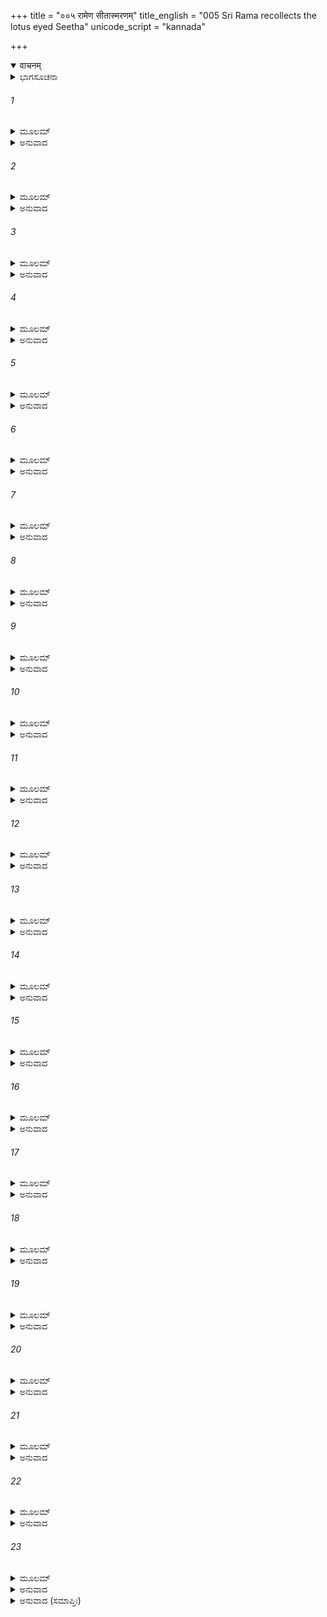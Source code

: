 +++
title = "००५ रामेण सीतास्मरणम्"
title_english = "005 Sri Rama recollects the lotus eyed Seetha"
unicode_script = "kannada"

+++
<details open><summary>वाचनम्</summary>

<div class="audioEmbed"  caption="श्रीराम-हरिसीताराममूर्ति-घनपाठिभ्यां वचनम्" src="https://archive.org/download/Ramayana-recitation-Sriram-harisItArAmamUrti-Ghanapaati-v2/Kanda_6/Kanda_6_YK-005-Sri_Rama_recollects_the_lotus-eyed_Seetha.mp3"></div>
</details>



<details><summary>ಭಾಗಸೂಚನಾ</summary>

ಶ್ರೀರಾಮನು ಸೀತೆಗಾಗಿ ಶೋಕಿಸಿದುದು
</details>

###### 1


<details><summary>ಮೂಲಮ್</summary>

ಸಾ ತು ನೀಲೇನ  ವಿಧಿವತ್ಸ್ವಾರಕ್ಷಾ ಸುಸಮಾಹಿತಾ ।  
ಸಾಗರಸ್ಯೋತ್ತರೇ ತೀರೇ ಸಾಧು ಸಾ ವಿನಿವೇಶಿತಾ ॥
</details>

<details><summary>ಅನುವಾದ</summary>

ವಿಧಿವತ್ತಾಗಿ ರಕ್ಷಣೆಯ ವ್ಯವಸ್ಥೆ ಮಾಡಿ ಆ ಹೆಚ್ಚು ಜಾಗ್ರತವಾಗಿರುವ ವಾನರ ಸೈನ್ಯವನ್ನು ನೀಲನು ಸಮುದ್ರ ತೀರದಲ್ಲಿ ಚೆನ್ನಾಗಿ ನೆಲೆಗೊಳಿಸಿದನು.॥1॥
</details>

###### 2


<details><summary>ಮೂಲಮ್</summary>

ಮೈಂದಶ್ಚ ದ್ವಿವಿದಶ್ಚೋಭೌ ತತ್ರ ವಾನರಪುಂಗವೌ ।  
ವಿಚೇರತುಶ್ಚ ತಾಂ ಸೇನಾಂ ರಕ್ಷಾರ್ಥಂ ಸರ್ವತೋದಿಶಮ್ ॥
</details>

<details><summary>ಅನುವಾದ</summary>

ಮೈಂದ ಮತ್ತು ದ್ವಿವಿದ ಇಬ್ಬರು ಪ್ರಮುಖ ವಾನರವೀರರು ಆ ಸೈನ್ಯದ ರಕ್ಷಣೆಗಾಗಿ ಎಲ್ಲೆಡೆ ಸುತ್ತಾಡುತ್ತಾ ಇದ್ದರು.॥2॥
</details>

###### 3


<details><summary>ಮೂಲಮ್</summary>

ನಿವಿಷ್ಟಾಯಾಂ ತು ಸೇನಾಯಾಂ ತೀರೆ ನದನದೀಪತೇಃ ।  
ಪಾರ್ಶ್ವಸ್ಥಂ ಲಕ್ಷ್ಮಣಂ ದೃಷ್ಟ್ವಾ ರಾಮೋ ವಚನಮಬ್ರವೀತ್ ॥
</details>

<details><summary>ಅನುವಾದ</summary>

ಸಮುದ್ರತೀರದಲ್ಲಿ ಸೈನ್ಯದ ಶಿಬಿರ ಹೂಡಿದಾಗ ಶ್ರೀರಾಮಚಂದ್ರನು ತನ್ನ ಬಳಿ ಕುಳಿತಿರುವ ಲಕ್ಷ್ಮಣನ ಕಡೆಗೆ ನೋಡಿ ಇಂತೆಂದನು.॥3॥
</details>

###### 4


<details><summary>ಮೂಲಮ್</summary>

ಶೋಕಶ್ಚ ಕಿಲ ಕಾಲೇನ ಗಚ್ಛತಾ ಹ್ಯಪಗಚ್ಛತಿ ।  
ಮಮ ಚಾಪಶ್ಯತಃ ಕಾಂತಾಮಹನ್ಯಹನಿ ವರ್ಧತೇ ॥
</details>

<details><summary>ಅನುವಾದ</summary>

ಸುಮಿತ್ರಾನಂದನನೇ! ಶೋಕವು ಸಮಯಕಳೆದಂತೆ ತಾನಾಗಿ ದೂರವಾಗುತ್ತದೆ ಎಂದು ಹೇಳಲಾಗುತ್ತದೆ. ಆದರೆ ನನ್ನ ಶೋಕವಾದರೋ ನನ್ನ ಪ್ರಾಣವಲ್ಲಭೆಯನ್ನು ನೋಡದೆ ದಿನ-ದಿನವೂ ಹೆಚ್ಚುತ್ತಲೇ ಇದೆ.॥4॥
</details>

###### 5


<details><summary>ಮೂಲಮ್</summary>

ನ ಮೆ ದುಃಖಂ ಪ್ರಿಯಾ ದೂರೆ ನ ಮೇ ದುಃಖಂ ಹೃತೇತಿ ಚ ।  
ಏತದೇವಾನುಶೋಚಾಮಿ ವಯೋಽಸ್ಯಾ ಹ್ಯತಿವರ್ತತೇ ॥
</details>

<details><summary>ಅನುವಾದ</summary>

ನನ್ನ ಪ್ರಿಯೆ ನನ್ನಿಂದ ದೂರವಾಗಿದ್ದಾಳೆ ಎಂಬ ದುಃಖ ನನಗಿಲ್ಲ. ಆಕೆಯ ಅಪಹರಣವಾಗಿದೆ ಎಂಬುದರ ದುಃಖವೂ ನನಗಿಲ್ಲ. ಆದರೆ ಆಕೆಯು ಬದುಕಿರಲು ನಿಶ್ಚಿತಗೊಳಿಸಿದ ಅವಧಿಯು ಬೇಗನೇ ಮುಗಿಯುತ್ತಾ ಇದೆಯಲ್ಲ ಇದಕ್ಕಾಗಿ ನಾನು ಪದೇ-ಪದೇ ಶೋಕದಲ್ಲಿ ಮುಳುಗಿದ್ದೇನೆ.॥5॥
</details>

###### 6


<details><summary>ಮೂಲಮ್</summary>

ವಾಹಿ ವಾತ ಯತಃ ಕಾಂತಾ  ತಾಂ ಸ್ಪೃಷ್ಟ್ವಾ ಮಾಮಪಿ ಸ್ಪೃಶ ।  
ತ್ವಯಿ ಮೇ ಗಾತ್ರಸಂಸ್ಪರ್ಶಶ್ಚಂದ್ರೇ ದೃಷ್ಟಿಸಮಾಗಮಃ ॥
</details>

<details><summary>ಅನುವಾದ</summary>

ಗಾಳಿಯೇ! ನನ್ನ ಪ್ರಾಣವಲ್ಲಭೆ ಇರುವಲ್ಲಿ ಬೀಸಿ, ಆಕೆಯನ್ನು ಸ್ಪರ್ಶಿಸಿ ನನ್ನನ್ನು ಸ್ಪರ್ಶಿಸು. ಆ ಸ್ಥಿತಿಯಲ್ಲಿ ನೀನು ನನ್ನನ್ನು ಸ್ಪರ್ಶಿಸಿದುದು ಚಂದ್ರನಿಂದ ಆಗುವ ದೃಷ್ಟಿಸಂಯೋಗದಂತೆ ನನ್ನ ಎಲ್ಲ ಸಂತಾಪಗಳು ದೂರ ಮಾಡುವುದು ಹಾಗೂ ಆಹ್ಲಾದಜನಕವಾಗುವುದು.॥6॥
</details>

###### 7


<details><summary>ಮೂಲಮ್</summary>

ತನ್ಮೇ ದಹತಿ ಗಾತ್ರಾಣಿ  ವಿಷಂ ಪೀತಮಿವಾಶಯೆ ।  
ಹಾ ನಾಯೇತಿ ಪ್ರಿಯಾ ಸಾ ಮಾಂ ಹ್ರಿಯಮಾಣಾ ಯದಬ್ರವೀತ್ ॥
</details>

<details><summary>ಅನುವಾದ</summary>

ಅಪಹರಣದ ಸಮಯ ನನ್ನ ಪ್ರಿಯ ಸೀತೆಯು ‘ಹಾನಾಥ!’ ಎಂದು ಕೂಗಿದ ದನಿಯು, ನುಂಗಿದ ಹೊಟ್ಟೆಯೊಳಗೆ ಇರುವ ವಿಷದಂತೆ ನನ್ನ ಸರ್ವಾಂಗ ವನ್ನೂ ಸುಡುತ್ತಾ ಇದೆ.॥7॥
</details>

###### 8


<details><summary>ಮೂಲಮ್</summary>

ತದ್ವಿಷಯೋಗೇಂಧನವತಾ  ತಚ್ಚಿತ್ತಾವಿಮಲಾರ್ಚಿಷಾ ।  
ರಾತ್ರಿಂ ದಿವಂ ಶರೀರಂ ಮೇ ದಹ್ಯತೆ ಮದನಾಗ್ನಿನಾ ॥
</details>

<details><summary>ಅನುವಾದ</summary>

ಪ್ರಿಯತಮೆಯ ವಿಯೋಗವೇ ಇದರ ಉರುವಲಾಗಿದೆ, ಆಕೆಯ ಚಿಂತೆಯೇ ಅದರ ಜ್ವಾಲೆಯಾಗಿದೆ, ಆ ಪ್ರೇಮಾಗ್ನಿಯು ನನ್ನ ಶರೀರವನ್ನು ಹಗಲು-ರಾತ್ರಿ ಸುಡುತ್ತಾ ಇದೆ.॥8॥
</details>

###### 9


<details><summary>ಮೂಲಮ್</summary>

ಅವಗಾಹ್ಯಾರ್ಣವಂ ಸ್ವಪ್ಸ್ಯೇ ಸೌಮಿತ್ರೇ ಭವತಾ ವಿನಾ ।  
ಏವಂ ಚ ಪ್ರಜ್ವಲನ್ ಕಾಮೋ ನ ಮಾ ಸುಪ್ತಂ ಜಲೆ ದಹೇತ್ ॥
</details>

<details><summary>ಅನುವಾದ</summary>

ಸುಮಿತ್ರಾನಂದನ! ನೀನು ಇಲ್ಲೇ ಇರು. ನಾನು ನಿನ್ನನ್ನು ಬಿಟ್ಟು ಒಬ್ಬನೇ ಸಮುದ್ರದೊಳಗೆ ನುಗ್ಗಿ ಮಲಗುವೆನು. ಹೀಗೆ ನೀರಿನಲ್ಲಿ ಮಲಗಿದಾಗ ಈ ಉರಿಯುವ ಪ್ರೇಮಾಗ್ನಿಯು ನನ್ನನ್ನು ಸುಡಲಾರದು.॥9॥
</details>

###### 10


<details><summary>ಮೂಲಮ್</summary>

ಬಹ್ವೇತತ್ ಕಾಮಯಾನಸ್ಯ ಶಕ್ಯಮೇತೇನ ಜೀವಿತುಮ್ ।  
ಯದಹಂ ಸಾ ಚ ವಾಮೋರೂರೇಕಾಂ ಧರಣಿಮಾಶ್ರಿತೌ ॥
</details>

<details><summary>ಅನುವಾದ</summary>

ನಾನು ಮತ್ತು ಆ ವಾಮೋರು ಸೀತೆಯು ಒಂದೇ ನೆಲದಲ್ಲಿ ಮಲಗುತ್ತೇವೆ. ಪ್ರಿಯತಮೆಯ ಸಂಯೋಗವನ್ನು ಇಚ್ಛಿಸುವ ವಿರಹಿಯಾದ ನನಗೆ ಇಷ್ಟೇ ಸಾಕಾಗಿದೆ. ಇದರಿಂದಲೇ ನಾನು ಬದುಕಿರಬಲ್ಲೆ.॥10॥
</details>

###### 11


<details><summary>ಮೂಲಮ್</summary>

ಕೇದಾರಸ್ಯೇವ ಕೇದಾರಃ ಸೋದಕಸ್ಯ ನಿರೂದಕಃ ।  
ಉಪಸ್ನೇಹೇನ ಜೀವಾಮಿ ಜೀವಂತೀಂ ಯಚ್ಛೃಣೋಮಿ ತಾಮ್ ॥
</details>

<details><summary>ಅನುವಾದ</summary>

ನೀರಿನಿಂದ ತುಂಬಿದ ಹೊಲದ ಸಂಪರ್ಕದಿಂದ ನೀರಿಲ್ಲದ ಹೊಲದ ಪೈರು ಕೂಡ ಸಾಯದೆ ಬೆಳೆಯುತ್ತದೆ; ಹಾಗೆಯೇ ಸೀತೆಯು ಈಗಲೂ ಬದುಕಿದ್ದಾಳೆ ಎಂದು ಕೇಳುವುದರಿಂದಲೇ ನಾನು ಬದುಕಿರಬಲ್ಲೆನು.॥11॥
</details>

###### 12


<details><summary>ಮೂಲಮ್</summary>

ಕದಾ ನು ಖಲು ಸುಶ್ರೋಣೀಂ ಶತಪತ್ರಾಯತೇಕ್ಷಣಾಮ್ ।  
ವಿಜಿತ್ಯ ಶತ್ರೂನ್ದ್ರಕ್ಷ್ಯಾಮಿ ಸೀತಾಂ ಸ್ಫೀತಾಮಿವ ಶ್ರಿಯಮ್ ॥
</details>

<details><summary>ಅನುವಾದ</summary>

ಶತ್ರುಗಳನ್ನು ನಾನು ಸೋಲಿಸಿ ಸಮೃದ್ಧಶಾಲಿನೀ ರಾಜ್ಯಲಕ್ಷ್ಮಿಯಂತಿರುವ ಕಮಲನಯನೀ ಸುಂದರ ಸೀತೆಯನ್ನು ನೋಡುವ ಸಮಯ ಯಾವಾಗ ಬರುವುದೋ.॥12॥
</details>

###### 13


<details><summary>ಮೂಲಮ್</summary>

ಕದಾ ಸುಚಾರೂದಂತೋಷ್ಟಂ ತಸ್ಯಾಃ ಪದ್ಮಮಿವಾನನಮ್ ।  
ಈಷದುನ್ನಾಮ್ಯ ಪಾಸ್ಯಾಮಿ ರಸಾಯನಮಿವಾತುರಃ ॥
</details>

<details><summary>ಅನುವಾದ</summary>

ರೋಗಿಯು ರಸಾಯನ ಕುಡಿಯುವಂತೆಯೇ ನಾನು ಸುಂದರ ಹಲ್ಲುಗಳುಳ್ಳ ಮನೋಹರ ತುಟಿಗಳಿಂದ ಕೂಡಿದ ಸೀತೆಯ ಪ್ರಫುಲ್ಲ ಕಮಲದಂತಹ ಮುಖವನ್ನು ಸ್ವಲ್ಪ ಮೇಲಕ್ಕೆತ್ತಿ ಚುಂಬಿಸುವೆನು.॥13॥
</details>

###### 14


<details><summary>ಮೂಲಮ್</summary>

ತೌ ತಸ್ಯಾಃ ಸಹಿತೌ ಪೀನೌ ಸ್ತನೌ ತಾಲಲೋಪಮೌ ।  
ಕದಾ ನ ಖಲು ಸೋತ್ಕಂಪೌ ಶ್ಲಿಷ್ಯಂತ್ಯಾ ಮಾಂ ಭಜಿಷ್ಯತಃ ॥
</details>

<details><summary>ಅನುವಾದ</summary>

ನನ್ನನ್ನು ಅಲಂಗಿಸುತ್ತಿರುವ ಸೀತೆಯ ಪರಸ್ಪರ ಹೊಂದಿಕೊಂಡ ತಾಲಫಲದಂತೆ ಗುಂಡಾಗಿ ಹಾಗೂ ದಪ್ಪವಾಗಿರುವ ಎರಡೂ ಸ್ತನಗಳು ಕೊಂಚ ಕಂಪನದಿಂದ ನನಗೆ ಯಾವಾಗ ಸ್ಪರ್ಶಿಸುವವೋ.॥14॥
</details>

###### 15


<details><summary>ಮೂಲಮ್</summary>

ಸಾ ನೂನಮಸಿತಾಪಾಂಗಿ  ರಕ್ಷೋಮಧ್ಯಗತಾ ಸತೀ ।  
ಮನ್ನಾಥಾ ನಾಥ ಹೀನೇವ ತ್ರಾತಾರಂ ನಾಧಿಗಚ್ಛತಿ ॥
</details>

<details><summary>ಅನುವಾದ</summary>

ಕಾಡಿಗೆಯಂತೆ ಕಣ್ಣುಳ್ಳ ಸತೀ-ಸಾಧ್ವೀ ಸೀತೆಗೆ ನಾನು ನಾಥನಾಗಿದ್ದರೂ ಇಂದು ಅವಳು ಅನಾಥಳಂತೆ ರಾಕ್ಷಸರ ನಡುವೆ ಸಿಲುಕಿ ನಿಶ್ಚಯವಾಗಿ ಯಾರೂ ರಕ್ಷಕರಿಲ್ಲದೇ ಇರಬಹುದು.॥15॥
</details>

###### 16


<details><summary>ಮೂಲಮ್</summary>

ಕಥಂ ಜನಕರಾಜಸ್ಯ ದುಹಿತಾ ಮಮ ಚ ಪ್ರಿಯಾ ।  
ರಾಕ್ಷಸೀಮಧ್ಯಗಾ ಶೇತೆ ಸ್ನುಷಾ ದಶರಥಸ್ಯ ಚ ॥
</details>

<details><summary>ಅನುವಾದ</summary>

ಜನಕರಾಜನ ಪುತ್ರಿ, ದಶರಥ ಮಹಾರಾಜರ ಸೊಸೆ, ನನ್ನ ಪ್ರಿಯತಮೆ ಸೀತೆಯು ರಾಕ್ಷಸಿಯರ ನಡುವೆ ಹೇಗೆ ಮಲಗುತ್ತಿರಬಹುದೋ.॥16॥
</details>

###### 17


<details><summary>ಮೂಲಮ್</summary>

ಅವಿಕ್ಷೋಭ್ಯಾಣಿ ರಕ್ಷಾಂಸಿ ಸಾ ವಿಧೂಯೋತ್ಪತಿಷ್ಯತಿ ।  
ವಿಧೂಯ ಜಲದಾನ್ ನೀಲಾನ್ ಶಶಿಲೇಖಾ ಶರಸ್ತ್ವಿವ ॥
</details>

<details><summary>ಅನುವಾದ</summary>

ಶರತ್ಕಾಲದ ಚಂದ್ರಲೇಖೆಯು ಕರಿಮೋಡಗಳಿಂದ ಮುಕ್ತವಾಗುವಂತೆ ನಾನು ರಾಕ್ಷಸರನ್ನು ವಿನಾಶಗೈದು ಸೀತೆಯನ್ನು ಉದ್ಧರಿಸುವ ಸಮಯ ಎಂದು ಬರುವುದೋ.॥17॥
</details>

###### 18


<details><summary>ಮೂಲಮ್</summary>

ಸ್ವಭಾವತನುಕಾ ನೂನಂ ಶೋಕೇನಾನಶನೇನ ಚ ।  
ಭೂಯಸ್ತನುತರಾ ಸೀತಾ ದೇಶಕಾಲ ವಿಪರ್ಯಯಾತ್ ॥
</details>

<details><summary>ಅನುವಾದ</summary>

ಸ್ವಾಭಾವಿಕವಾಗಿಯೇ ತೆಳ್ಳಗೆ ಶರೀರವುಳ್ಳ ಸೀತೆಯು ವಿಪರೀತ ದೇಶಕಾಲದಲ್ಲಿ ಸಿಲುಕಿದ್ದರಿಂದ ಖಂಡಿತವಾಗಿ ಶೋಕ ಮತ್ತು ಉಪಾಸಮಾಡಿ ಇನ್ನೂ ತೆಳ್ಳಗೆ ಆಗಿರಬಹುದು.॥18॥
</details>

###### 19


<details><summary>ಮೂಲಮ್</summary>

ಕದಾ ನು ರಾಕ್ಷಸೇಂದ್ರಸ್ಯ ನಿಧಾಯೋರಸಿ ಸಾಯಕಾನ್ ।  
ಶೋಕಂ ಪ್ರತ್ಯಾಹರಿಷ್ಯಾಮಿ ಶೋಕಮುತ್ಮೃಜ್ಯ ಮಾನಸಮ್ ॥
</details>

<details><summary>ಅನುವಾದ</summary>

ರಾಕ್ಷಸರಾಜ ರಾವಣನ ಎದೆಗೆ ನನ್ನ ಬಾಣಗಳನ್ನು ನೆಟ್ಟು, ನನ್ನ ಮಾನಸಿಕ ಶೋಕವನ್ನು ನಿವಾರಿಸಿ ಎಂದು ಸೀತೆಯ ಶೋಕವನ್ನು ದೂರಗೊಳಿಸುವೆನೋ.॥19॥
</details>

###### 20


<details><summary>ಮೂಲಮ್</summary>

ಕದಾ ನು ಖಲು ಮೇ ಸಾಧ್ವೀ ಸೀತಾಮರಸುತೋಪಮಾ ।  
ಸೋತ್ಕಂಠಾ ಕಂಠಮಾಲಂಬ್ಯ ಮೋಕ್ಷ್ಯತ್ಯಾನಂದಜಂ ಜಲಮ್ ॥
</details>

<details><summary>ಅನುವಾದ</summary>

ದೇವಕನ್ಯೆಯಂತೆ ಸುಂದರಳಾದ ನನ್ನ ಸತೀ-ಸಾಧ್ವೀ ಸೀತೆಯು ಉತ್ಕಂಠತೆಯಿಂದ ನನ್ನನ್ನು ಅಪ್ಪಿಕೊಂಡು ಕಣ್ಣುಗಳಿಂದ ಎಂದು ಆನಂದಾಶ್ರುಗಳನ್ನು ಸುರಿಸುವಳು.॥20॥
</details>

###### 21


<details><summary>ಮೂಲಮ್</summary>

ಕದಾ ಶೋಕಮಿಮಂ ಘೋರಂ ಮೈಥಿಲೀ ವಿಪ್ರಯೋಗಜಮ್ ।  
ಸಹಸಾ ವಿಪ್ರಮೋಕ್ಷ್ಯಾಮಿ ವಾಸಾಃ ಶುಕ್ಲೇತರಂ ಯಥಾ ॥
</details>

<details><summary>ಅನುವಾದ</summary>

ಮಿಥಿಲೇಶ ಕುಮಾರಿಯ ವಿಯೋಗದಿಂದ ಆಗುವ ಈ ಭಯಂಕರ ಶೋಕವನ್ನು ಕೊಳೆ ಬಟ್ಟೆಯಂತೆ ಕೂಡಲೇ ತ್ಯಜಿಸುವ ಸಮಯ ಎಂದು ಬರುವುದೋ.॥21॥
</details>

###### 22


<details><summary>ಮೂಲಮ್</summary>

ಏವಂ ವಿಲಪತಸ್ತಸ್ಯ ತತ್ರ ರಾಮಸ್ಯ ಧೀಮತಃ ।  
ದಿನಕ್ಷಯಾನ್ಮಂದವಪುರ್ಭಾಸ್ಕರೋಽಸ್ತಮುಪಾಗಮತ್ ॥
</details>

<details><summary>ಅನುವಾದ</summary>

ಹಗಲು ಮುಗಿದಾಗ ಮಂದಕಿರಣಗಳುಳ್ಳ ಸೂರ್ಯನು ಅಸ್ತಾಚಲಕ್ಕೆ ಸರಿದರೂ ಬುದ್ಧಿವಂತ ಶ್ರೀರಾಮನು ಅಲ್ಲಿ ಈ ಪ್ರಕಾರ ವಿಲಾಪಮಾಡುತ್ತಲೇ ಇದ್ದನು.॥22॥
</details>

###### 23


<details><summary>ಮೂಲಮ್</summary>

ಆಶ್ವಾಸಿತೋ ಲಕ್ಷ್ಮಣೇನ ರಾಮಃ ಸಂಧ್ಯಾಮುಪಾಸತ ।  
ಸ್ಮರನ್ ಕಮಲಪತ್ರಾಕ್ಷಿಂ ಸೀತಾಂ ಶೋಕಾಕುಲೀಕೃತಃ ॥
</details>

<details><summary>ಅನುವಾದ</summary>

ಆಗ ಲಕ್ಷ್ಮಣನು ಧೈರ್ಯತುಂಬಿದಾಗ ಶೋಕದಿಂದ ವ್ಯಾಕುಲನಾದ ಶ್ರೀರಾಮನು ಕಮಲನಯನೀ ಸೀತೆಯನ್ನು ಚಿಂತಿಸುತ್ತಾ ಸಂಧ್ಯೋಪಾಸನೆ ಮಾಡಿದನು.॥23॥
</details>

<details><summary>ಅನುವಾದ (ಸಮಾಪ್ತಿಃ)</summary>

ಶ್ರೀವಾಲ್ಮೀಕಿ ವಿರಚಿತ ಆರ್ಷರಾಮಾಯಣ ಆದಿಕಾವ್ಯದ ಯುದ್ಧಕಾಂಡದಲ್ಲಿ ಐದನೆಯ ಸರ್ಗ ಪೂರ್ಣವಾಯಿತು.॥5॥
</details>
